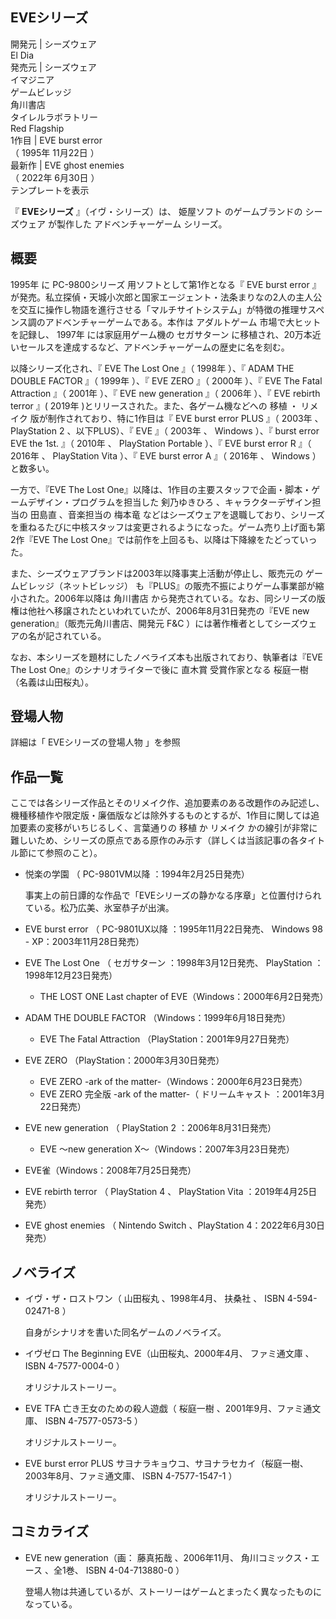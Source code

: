 EVEシリーズ  
---  
開発元  |  シーズウェア    
El Dia  
発売元  |  シーズウェア   
イマジニア  
ゲームビレッジ  
角川書店  
タイレルラボラトリー  
Red Flagship  
1作目  |  EVE burst error    
（  1995年  11月22日  ）  
最新作  |  EVE ghost enemies    
（  2022年  6月30日  ）  
テンプレートを表示  
  
『 **EVEシリーズ** 』（イヴ・シリーズ）は、  姫屋ソフト  のゲームブランドの  シーズウェア  が製作した  アドベンチャーゲーム  シリーズ。

##  概要  

1995年  に  PC-9800シリーズ  用ソフトとして第1作となる『  EVE burst error
』が発売。私立探偵・天城小次郎と国家エージェント・法条まりなの2人の主人公を交互に操作し物語を進行させる「マルチサイトシステム」が特徴の推理サスペンス調のアドベンチャーゲームである。本作は
アダルトゲーム  市場で大ヒットを記録し、  1997年  には家庭用ゲーム機の  セガサターン
に移植され、20万本近いセールスを達成するなど、アドベンチャーゲームの歴史に名を刻む。

以降シリーズ化され、『  EVE The Lost One  』（  1998年  ）、『  ADAM THE DOUBLE FACTOR  』（
1999年  ）、『  EVE ZERO  』（  2000年  ）、『  EVE The Fatal Attraction  』（  2001年  ）、『
EVE new generation  』（  2006年  ）、『  EVE rebirth terror  』(  2019年
)とリリースされた。また、各ゲーム機などへの  移植  ・  リメイク  版が制作されており、特に1作目は『  EVE burst error PLUS
』（  2003年  、  PlayStation 2  、以下PLUS）、『  EVE  』（  2003年  、  Windows  ）、『
burst error EVE the 1st.  』（  2010年  、  PlayStation Portable  ）、『  EVE burst
error R  』（  2016年  、  PlayStation Vita  ）、『  EVE burst error A  』（  2016年  、
Windows  ）と数多い。

一方で、『EVE The Lost One』以降は、1作目の主要スタッフで企画・脚本・ゲームデザイン・プログラムを担当した  剣乃ゆきひろ
、キャラクターデザイン担当の  田島直  、音楽担当の  梅本竜
などはシーズウェアを退職しており、シリーズを重ねるたびに中核スタッフは変更されるようになった。ゲーム売り上げ面も第2作『EVE The Lost
One』では前作を上回るも、以降は下降線をたどっていった。

また、シーズウェアブランドは2003年以降事実上活動が停止し、販売元の  ゲームビレッジ（ネットビレッジ）
も『PLUS』の販売不振によりゲーム事業部が縮小された。2006年以降は  角川書店
から発売されている。なお、同シリーズの版権は他社へ移譲されたといわれていたが、2006年8月31日発売の『EVE new
generation』（販売元角川書店、開発元  F&C  ）には著作権者としてシーズウェアの名が記されている。

なお、本シリーズを題材にしたノベライズ本も出版されており、執筆者は『EVE The Lost One』のシナリオライターで後に  直木賞  受賞作家となる
桜庭一樹  （名義は山田桜丸）。

##  登場人物  

詳細は「  EVEシリーズの登場人物  」を参照

##  作品一覧  

ここでは各シリーズ作品とそのリメイク作、追加要素のある改題作のみ記述し、機種移植作や限定版・廉価版などは除外するものとするが、1作目に関しては追加要素の変移がいちじるしく、言葉通りの
移植  か  リメイク  かの線引が非常に難しいため、シリーズの原点である原作のみ示す（詳しくは当該記事の各タイトル節にて参照のこと）。

  * 悦楽の学園  （  PC-9801VM以降  ：1994年2月25日発売） 

     事実上の前日譚的な作品で「EVEシリーズの静かなる序章」と位置付けられている。松乃広美、氷室恭子が出演。 
  * EVE burst error  （  PC-9801UX以降  ：1995年11月22日発売、  Windows  98 - XP：2003年11月28日発売） 
  * EVE The Lost One  （  セガサターン  ：1998年3月12日発売、  PlayStation  ：1998年12月23日発売） 
    * THE LOST ONE Last chapter of EVE（Windows：2000年6月2日発売） 
  * ADAM THE DOUBLE FACTOR  （Windows：1999年6月18日発売） 
    * EVE The Fatal Attraction  （PlayStation：2001年9月27日発売） 
  * EVE ZERO  （PlayStation：2000年3月30日発売） 
    * EVE ZERO -ark of the matter-（Windows：2000年6月23日発売） 
    * EVE ZERO 完全版 -ark of the matter-（  ドリームキャスト  ：2001年3月22日発売） 
  * EVE new generation  （  PlayStation 2  ：2006年8月31日発売） 
    * EVE 〜new generation X〜（Windows：2007年3月23日発売） 
  * EVE雀（Windows：2008年7月25日発売） 
  * EVE rebirth terror  （  PlayStation 4  、  PlayStation Vita  ：2019年4月25日発売） 
  * EVE ghost enemies  （  Nintendo Switch  、PlayStation 4：2022年6月30日発売） 

##  ノベライズ  

  * イヴ・ザ・ロストワン（  山田桜丸  、1998年4月、  扶桑社  、  ISBN  4-594-02471-8  ） 

     自身がシナリオを書いた同名ゲームのノベライズ。 
  * イヴゼロ The Beginning EVE（山田桜丸、2000年4月、  ファミ通文庫  、  ISBN  4-7577-0004-0  ） 

     オリジナルストーリー。 
  * EVE TFA 亡き王女のための殺人遊戯（  桜庭一樹  、2001年9月、ファミ通文庫、  ISBN  4-7577-0573-5  ） 

     オリジナルストーリー。 
  * EVE burst error PLUS サヨナラキョウコ、サヨナラセカイ（桜庭一樹、2003年8月、ファミ通文庫、  ISBN  4-7577-1547-1  ） 

     オリジナルストーリー。 

##  コミカライズ  

  * EVE new generation（画：  藤真拓哉  、2006年11月、  角川コミックス・エース  、全1巻、  ISBN  4-04-713880-0  ） 

     登場人物は共通しているが、ストーリーはゲームとまったく異なったものになっている。 

